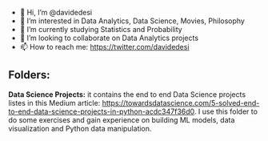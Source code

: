 - 👋 Hi, I’m @davidedesi
- 👀 I’m interested in Data Analytics, Data Science, Movies, Philosophy
- 🌱 I’m currently studying Statistics and Probability
- 💞️ I’m looking to collaborate on Data Analytics projects
- 📫 How to reach me: https://twitter.com/davidedesi

## Folders:
__Data Science Projects:__ it contains the end to end Data Science projects listes in this Medium article: https://towardsdatascience.com/5-solved-end-to-end-data-science-projects-in-python-acdc347f36d0. I use this folder to do some exercises and gain experience on building ML models, data visualization and Python data manipulation.

<!---
davidedesi/davidedesi is a ✨ special ✨ repository because its `README.md` (this file) appears on your GitHub profile.
You can click the Preview link to take a look at your changes.
--->
